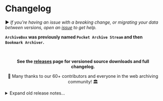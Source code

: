 # Changelog

▶️ *If you're having an issue with a breaking change, or migrating your data between versions, open an [issue](https://github.com/ArchiveBox/ArchiveBox/issues) to get help.*

**`ArchiveBox` was previously named `Pocket Archive Stream` and then `Bookmark Archiver`.**

<br/>

<div align="center">

**See the [releases](https://github.com/ArchiveBox/ArchiveBox/releases) page for versioned source downloads and full changelog.**


🍰 Many thanks to our 60+ contributors and everyone in the web archiving community! 🏛

</div>

<details>
<summary>Expand old release notes...</summary>

---

 - v0.4.9 released
   - `pip install archivebox` https://pypi.org/project/archivebox/
   - `docker run archivebox/archivebox` https://hub.docker.com/r/archivebox/archivebox
   - https://archivebox.readthedocs.io/en/latest/
   - https://github.com/ArchiveBox/ArchiveBox/releases
 - easy migration from previous versions
   ```bash
   cd path/to/your/archive/folder
   archivebox init
   archviebox add 'https://example.com'
   archviebox add 'https://getpocket.com/users/USERNAME/feed/all' --depth=1
   ```
 - full transition to Django Sqlite DB with migrations (making upgrades between versions much safer now)
 - maintains an intuitive and helpful CLI that's backwards-compatible with all previous archivebox data versions
 - uses argparse instead of hand-written CLI system: see `archivebox/cli/archivebox.py`
 - new subcommands-based CLI for `archivebox` (see below)
 - new Web UI with pagination, better search, filtering, permissions, and more
 - 30+ assorted bugfixes, new features, and tickets closed
 - for more info, see: https://github.com/ArchiveBox/ArchiveBox/releases/tag/v0.4.9

---

 - v0.2.4 released
 - better archive corruption guards (check structure invariants on every parse & save)
 - remove title prefetching in favor of new FETCH_TITLE archive method
 - slightly improved CLI output for parsing and remote url downloading
 - re-save index after archiving completes to update titles and urls
 - remove redundant derivable data from link json schema
 - markdown link parsing support
 - faster link parsing and better symbol handling using a new compiled URL_REGEX

---

 - v0.2.3 released
 - fixed issues with parsing titles including trailing tags
 - fixed issues with titles defaulting to URLs instead of attempting to fetch
 - fixed issue where bookmark timestamps from RSS would be ignored and current ts used instead
 - fixed issue where ONLY_NEW would overwrite existing links in archive with only new ones
 - fixed lots of issues with URL parsing by using `urllib.parse` instead of hand-written lambdas
 - ignore robots.txt when using wget (ssshhh don't tell anyone 😁)
 - fix RSS parser bailing out when there's whitespace around XML tags
 - fix issue with browser history export trying to run ls on wrong directory

---

 - v0.2.2 released
 - Shaarli RSS export support
 - Fix issues with plain text link parsing including quotes, whitespace, and closing tags in URLs
 - add USER_AGENT to archive.org submissions so they can track archivebox usage
 - remove all icons similar to archive.org branding from archive UI
 - hide some of the noisier youtubedl and wget errors
 - set permissions on youtubedl media folder
 - fix chrome data dir incorrect path and quoting
 - better chrome binary finding
 - show which parser is used when importing links, show progress when fetching titles

---

 - v0.2.1 released with new logo
 - ability to import plain lists of links and almost all other raw filetypes
 - WARC saving support via wget
 - Git repository downloading with git clone
 - Media downloading with youtube-dl (video, audio, subtitles, description, playlist, etc)

---
 - v0.2.0 released with new name
 - [renamed](https://github.com/ArchiveBox/ArchiveBox/issues/108) from **Bookmark Archiver** -> **ArchiveBox**

---
 - v0.1.0 released
 - support for browser history exporting added with `./bin/archivebox-export-browser-history`
 - support for chrome `--dump-dom` to output full page HTML after JS executes

---
 - v0.0.3 released
 - support for chrome `--user-data-dir` to archive sites that need logins
 - fancy individual html & json indexes for each link
 - smartly append new links to existing index instead of overwriting 

---
 - v0.0.2 released
 - proper HTML templating instead of format strings (thanks to https://github.com/bardisty!)
 - refactored into separate files, wip audio & video archiving

---
 - v0.0.1 released
 - Index links now work without nginx url rewrites, archive can now be hosted on github pages
 - added setup.sh script & docstrings & help commands
 - made Chromium the default instead of Google Chrome (yay free software)
 - added [env-variable](https://github.com/ArchiveBox/ArchiveBox/pull/25) configuration (thanks to https://github.com/hannah98!)
 - renamed from **Pocket Archive Stream** -> **Bookmark Archiver**
 - added [Netscape-format](https://github.com/ArchiveBox/ArchiveBox/pull/20) export support (thanks to https://github.com/ilvar!)
 - added [Pinboard-format](https://github.com/ArchiveBox/ArchiveBox/pull/7) export support (thanks to https://github.com/sconeyard!)
 - front-page of HN, oops! apparently I have users to support now :grin:?
 - added Pocket-format export support

---
 - v0.0.0 released: created Pocket Archive Stream 2017/05/05

</details>